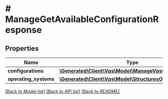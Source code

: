 # # ManageGetAvailableConfigurationResponse

## Properties

Name | Type | Description | Notes
------------ | ------------- | ------------- | -------------
**configurations** | [**\Generated\Client\Vps\Model\ManageVpsConfiguration[]**](ManageVpsConfiguration.md) |  | [optional]
**operating_systems** | [**\Generated\Client\Vps\Model\StructuresOperatingSystem[]**](StructuresOperatingSystem.md) |  | [optional]

[[Back to Model list]](../../README.md#models) [[Back to API list]](../../README.md#endpoints) [[Back to README]](../../README.md)
